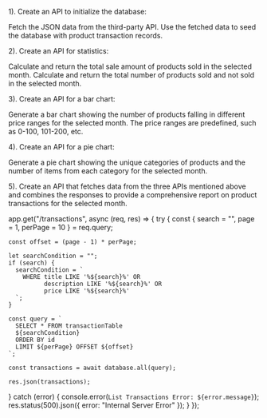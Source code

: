 1). Create an API to initialize the database:

Fetch the JSON data from the third-party API.
Use the fetched data to seed the database with product transaction records.

2). Create an API for statistics:

Calculate and return the total sale amount of products sold in the selected month.
Calculate and return the total number of products sold and not sold in the selected month.

3). Create an API for a bar chart:

Generate a bar chart showing the number of products falling in different price ranges for the selected month.
The price ranges are predefined, such as 0-100, 101-200, etc.

4). Create an API for a pie chart:

Generate a pie chart showing the unique categories of products and the number of items from each category for the selected month.

5). Create an API that fetches data from the three APIs mentioned above and combines the responses to provide a comprehensive report on product transactions for the selected month.

app.get("/transactions", async (req, res) => {
try {
const { search = "", page = 1, perPage = 10 } = req.query;

    const offset = (page - 1) * perPage;

    let searchCondition = "";
    if (search) {
      searchCondition = `
        WHERE title LIKE '%${search}%' OR
              description LIKE '%${search}%' OR
              price LIKE '%${search}%'
      `;
    }

    const query = `
      SELECT * FROM transactionTable
      ${searchCondition}
      ORDER BY id
      LIMIT ${perPage} OFFSET ${offset}
    `;

    const transactions = await database.all(query);

    res.json(transactions);

} catch (error) {
console.error(`List Transactions Error: ${error.message}`);
res.status(500).json({ error: "Internal Server Error" });
}
});

